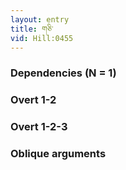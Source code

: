 ```yaml
---
layout: entry
title: གཅི་
vid: Hill:0455
---
```

### Dependencies (N = 1)


### Overt 1-2


### Overt 1-2-3


### Oblique arguments
